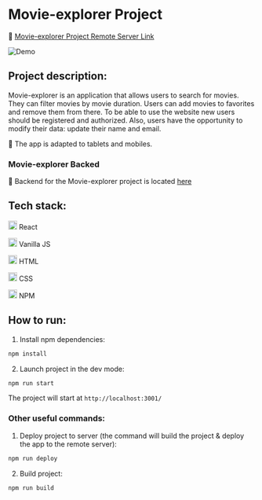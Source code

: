 # Movie-explorer Project

:rocket: [Movie-explorer Project Remote Server Link](http://movies.tatiana.nomoredomains.icu)

![Demo](demo/movies_explorer_demo.gif)

## Project description:

Movie-explorer is an application that allows users to search for movies. 
They can filter movies by movie duration. Users can add movies to favorites and remove them from there. 
To be able to use the website new users should be registered and authorized. 
Also, users have the opportunity to modify their data: update their name and email.

:iphone: The app is adapted to tablets and mobiles.

### Movie-explorer Backed

:link: Backend for the Movie-explorer project is located [here](https://github.com/TatianaRyzhova/movies-explorer-api)

## Tech stack:

<code><img src="https://user-images.githubusercontent.com/56598375/123520153-a45b4d80-d6af-11eb-9e21-3d5ab8752f0f.png" alt="react" width="18px" height="18px"></code> React

<code><img src="https://user-images.githubusercontent.com/56598375/123516727-d794e100-d69d-11eb-9c06-fc90be91e717.png" alt="js" width="18px" height="18px"></code> Vanilla JS

<code><img src="https://user-images.githubusercontent.com/56598375/123514858-3d309f80-d695-11eb-97b4-6a7a1ad2a920.png" alt="html-5" width="18px" height="18px"></code> HTML

<code><img src="https://user-images.githubusercontent.com/56598375/123514865-428dea00-d695-11eb-9808-a5bcd93bbfb5.png" alt="css-3" width="18px" height="18px"></code> CSS

<code><img src="https://user-images.githubusercontent.com/56598375/123520457-13857180-d6b1-11eb-9f29-e742230fafee.png" alt="npm" width="18px" height="18px"></code> NPM

## How to run:

1. Install npm dependencies:

```sh
npm install
```

2. Launch project in the dev mode:

```sh
npm run start
```
The project will start at `http://localhost:3001/`

### Other useful commands:

1. Deploy project to server (the command will build the project & deploy the app to the remote server):

```sh
npm run deploy
```

2. Build project:

```sh
npm run build
```

